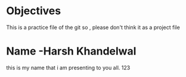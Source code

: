 # Objectives 
  This is a practice file of the git so , please don't think it as a project file 
# Name -Harsh Khandelwal
this is my name that i am presenting to you all.
123